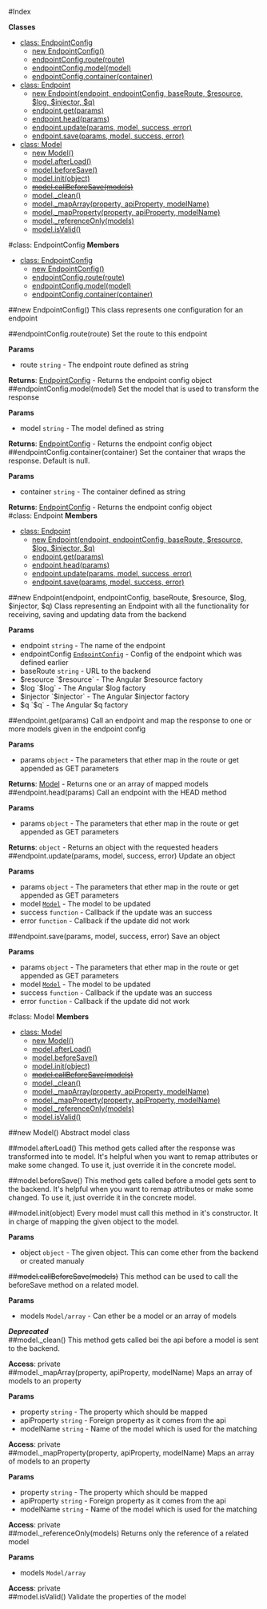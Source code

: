 #Index

**Classes**

* [class: EndpointConfig](#EndpointConfig)
  * [new EndpointConfig()](#new_EndpointConfig)
  * [endpointConfig.route(route)](#EndpointConfig#route)
  * [endpointConfig.model(model)](#EndpointConfig#model)
  * [endpointConfig.container(container)](#EndpointConfig#container)
* [class: Endpoint](#Endpoint)
  * [new Endpoint(endpoint, endpointConfig, baseRoute, $resource, $log, $injector, $q)](#new_Endpoint)
  * [endpoint.get(params)](#Endpoint#get)
  * [endpoint.head(params)](#Endpoint#head)
  * [endpoint.update(params, model, success, error)](#Endpoint#update)
  * [endpoint.save(params, model, success, error)](#Endpoint#save)
* [class: Model](#Model)
  * [new Model()](#new_Model)
  * [model.afterLoad()](#Model#afterLoad)
  * [model.beforeSave()](#Model#beforeSave)
  * [model.init(object)](#Model#init)
  * [~~model.callBeforeSave(models)~~](#Model#callBeforeSave)
  * [model._clean()](#Model#_clean)
  * [model._mapArray(property, apiProperty, modelName)](#Model#_mapArray)
  * [model._mapProperty(property, apiProperty, modelName)](#Model#_mapProperty)
  * [model._referenceOnly(models)](#Model#_referenceOnly)
  * [model.isValid()](#Model#isValid)
 
<a name="EndpointConfig"></a>
#class: EndpointConfig
**Members**

* [class: EndpointConfig](#EndpointConfig)
  * [new EndpointConfig()](#new_EndpointConfig)
  * [endpointConfig.route(route)](#EndpointConfig#route)
  * [endpointConfig.model(model)](#EndpointConfig#model)
  * [endpointConfig.container(container)](#EndpointConfig#container)

<a name="new_EndpointConfig"></a>
##new EndpointConfig()
This class represents one configuration for an endpoint

<a name="EndpointConfig#route"></a>
##endpointConfig.route(route)
Set the route to this endpoint

**Params**

- route `string` - The endpoint route defined as string  

**Returns**: [EndpointConfig](#EndpointConfig) - Returns the endpoint config object  
<a name="EndpointConfig#model"></a>
##endpointConfig.model(model)
Set the model that is used to transform the response

**Params**

- model `string` - The model defined as string  

**Returns**: [EndpointConfig](#EndpointConfig) - Returns the endpoint config object  
<a name="EndpointConfig#container"></a>
##endpointConfig.container(container)
Set the container that wraps the response. Default is null.

**Params**

- container `string` - The container defined as string  

**Returns**: [EndpointConfig](#EndpointConfig) - Returns the endpoint config object  
<a name="Endpoint"></a>
#class: Endpoint
**Members**

* [class: Endpoint](#Endpoint)
  * [new Endpoint(endpoint, endpointConfig, baseRoute, $resource, $log, $injector, $q)](#new_Endpoint)
  * [endpoint.get(params)](#Endpoint#get)
  * [endpoint.head(params)](#Endpoint#head)
  * [endpoint.update(params, model, success, error)](#Endpoint#update)
  * [endpoint.save(params, model, success, error)](#Endpoint#save)

<a name="new_Endpoint"></a>
##new Endpoint(endpoint, endpointConfig, baseRoute, $resource, $log, $injector, $q)
Class representing an Endpoint with all the functionality for receiving, saving and updating data from the backend

**Params**

- endpoint `string` - The name of the endpoint  
- endpointConfig <code>[EndpointConfig](#EndpointConfig)</code> - Config of the endpoint which was defined earlier  
- baseRoute `string` - URL to the backend  
- $resource `$resource` - The Angular $resource factory  
- $log `$log` - The Angular $log factory  
- $injector `$injector` - The Angular $injector factory  
- $q `$q` - The Angular $q factory  

<a name="Endpoint#get"></a>
##endpoint.get(params)
Call an endpoint and map the response to one or more models given in the endpoint config

**Params**

- params `object` - The parameters that ether map in the route or get appended as GET parameters  

**Returns**: [Model](#Model) - Returns one or an array of mapped models  
<a name="Endpoint#head"></a>
##endpoint.head(params)
Call an endpoint with the HEAD method

**Params**

- params `object` - The parameters that ether map in the route or get appended as GET parameters  

**Returns**: `object` - Returns an object with the requested headers  
<a name="Endpoint#update"></a>
##endpoint.update(params, model, success, error)
Update an object

**Params**

- params `object` - The parameters that ether map in the route or get appended as GET parameters  
- model <code>[Model](#Model)</code> - The model to be updated  
- success `function` - Callback if the update was an success  
- error `function` - Callback if the update did not work  

<a name="Endpoint#save"></a>
##endpoint.save(params, model, success, error)
Save an object

**Params**

- params `object` - The parameters that ether map in the route or get appended as GET parameters  
- model <code>[Model](#Model)</code> - The model to be updated  
- success `function` - Callback if the update was an success  
- error `function` - Callback if the update did not work  

<a name="Model"></a>
#class: Model
**Members**

* [class: Model](#Model)
  * [new Model()](#new_Model)
  * [model.afterLoad()](#Model#afterLoad)
  * [model.beforeSave()](#Model#beforeSave)
  * [model.init(object)](#Model#init)
  * [~~model.callBeforeSave(models)~~](#Model#callBeforeSave)
  * [model._clean()](#Model#_clean)
  * [model._mapArray(property, apiProperty, modelName)](#Model#_mapArray)
  * [model._mapProperty(property, apiProperty, modelName)](#Model#_mapProperty)
  * [model._referenceOnly(models)](#Model#_referenceOnly)
  * [model.isValid()](#Model#isValid)

<a name="new_Model"></a>
##new Model()
Abstract model class

<a name="Model#afterLoad"></a>
##model.afterLoad()
This method gets called after the response was transformed into te model.
It's helpful when you want to remap attributes or make some changed.
To use it, just override it in the concrete model.

<a name="Model#beforeSave"></a>
##model.beforeSave()
This method gets called before a model gets sent to the backend.
It's helpful when you want to remap attributes or make some changed.
To use it, just override it in the concrete model.

<a name="Model#init"></a>
##model.init(object)
Every model must call this method in it's constructor. It in charge of mapping the given object to the model.

**Params**

- object `object` - The given object. This can come ether from the backend or created manualy  

<a name="Model#callBeforeSave"></a>
##~~model.callBeforeSave(models)~~
This method can be used to call the beforeSave method on a related model.

**Params**

- models `Model/array` - Can ether be a model or an array of models  

***Deprecated***  
<a name="Model#_clean"></a>
##model._clean()
This method gets called bei the api before a model is sent to the backend.

**Access**: private  
<a name="Model#_mapArray"></a>
##model._mapArray(property, apiProperty, modelName)
Maps an array of models to an property

**Params**

- property `string` - The property which should be mapped  
- apiProperty `string` - Foreign property as it comes from the api  
- modelName `string` - Name of the model which is used for the matching  

**Access**: private  
<a name="Model#_mapProperty"></a>
##model._mapProperty(property, apiProperty, modelName)
Maps an array of models to an property

**Params**

- property `string` - The property which should be mapped  
- apiProperty `string` - Foreign property as it comes from the api  
- modelName `string` - Name of the model which is used for the matching  

**Access**: private  
<a name="Model#_referenceOnly"></a>
##model._referenceOnly(models)
Returns only the reference of a related model

**Params**

- models `Model/array`  

**Access**: private  
<a name="Model#isValid"></a>
##model.isValid()
Validate the properties of the model

